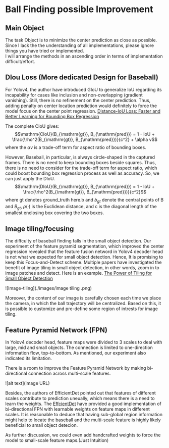 # Ball Finding possible Improvement
## Main Object 
The task Object is to minimize the center prediction as close as possible.
Since I lack the the understanding of all implementations, please ignore things you have tried or implemented. <br>
I will arrange the methods in an ascending order in terms of implementation difficult/effort.

## DIou Loss (More dedicated Design for Baseball)
For Yolov4, the author have introduced GIoU to generalize IoU regarding its incapability for cases like inclusion and non-overlapping (gradient vanishing).
Still, there is no refinement on the center prediction. 
Thus, adding penalty on center location prediction would definitely to force the model focus on the center point regression. 
[Distance-IoU Loss: Faster and Better Learning for Bounding Box Regression](https://arxiv.org/abs/1911.08287)

The complete CIoU gives:
$$\mathrm{CIoU}(B_{\mathrm{gt}}, B_{\mathrm{pred}}) = 1 - IoU + \frac{\rho^2(B_{\mathrm{gt}}, B_{\mathrm{pred}})}{c^2} + \alpha v$$
where the $\alpha v$ is a trade-off term for aspect ratio of bounding boxes.

However, Baseball, in particular, is always circle-shaped in the captured frames. There is no need to keep bounding boxes beside squares. 
Thus, there is no need to consider for the trade-off term for aspect ratio, which could boost bounding box regression process as well as accuracy.
So, we can just apply the DIoU.
$$\mathrm{DIoU}(B_{\mathrm{gt}}, B_{\mathrm{pred}}) = 1 - IoU + \frac{\rho^2(B_{\mathrm{gt}}, B_{\mathrm{pred}})}{c^2}$$
where gt denotes ground_truth here.b and $b_{gt}$ denote the central points of B and $B_{gt}$, 
$\rho(·)$ is the Euclidean distance, and c is the diagonal length of the smallest enclosing box covering the two boxes.

## Image tiling/focusing
The diffculty of baseball finding falls in the small object detection.
Our experiment of the feature pyramid segmentation, which improved the center regression revealed that the feature fusion netword in Yolov4 decoder head is not what we expected for small object detection.
Hence, It is promising to keep this Focus-and-Detect scheme. 
Multiple papers have investigated the benefit of image tiling in small object detection, in other words, zoom in to image patches and detect. Here is an example.
[The Power of Tiling for Small Object Detection](https://openaccess.thecvf.com/content_CVPRW_2019/papers/UAVision/Unel_The_Power_of_Tiling_for_Small_Object_Detection_CVPRW_2019_paper.pdf)

![Image-tiling](./images/image tiling .png)

Moreover, the content of our image is carefully chosen each time we place the camera, in which the ball trajectory will be centralized. 
Based on this, it is possible to customize and pre-define some region of intrests for image tiling.


## Feature Pyramid Network (FPN)
In Yolov4 decoder head, feature maps were divided to 3 scales to deal with large, mid and small objects. The connection is limited to one-direction information flow, top-to-bottom.
As mentioned, our experiment also indicated its limitation. 

There is a room to improve the Feature Pyramid Network by making bi-directional connection across multi-scale features. 

![alt text](image URL)

Besides, the authors of EfficientDet pointed out that features of different scales contribute to prediction uneually, which means there is a need to learn the weights.
The [EffcientDet](https://arxiv.org/pdf/1911.09070.pdf) have provided a good implementation of bi-directional FPN with learnable weights on feature maps in different scales. 
It is reasonable to deduce that having sub-global region information might help to locate the baseball and the multi-scale feature is highly likely beneficial to small object detecion.

As further discussion, we could even add handcrafted weights to force the model to small-scale feature maps.(Just Intuition) 
